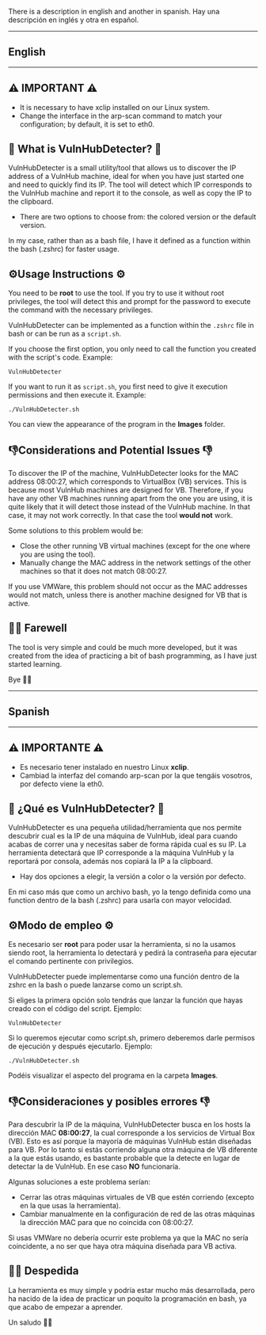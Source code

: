 There is a description in english and another in spanish.
Hay una descripción en inglés y otra en español.

--------

## **English**

--------

## ⚠️​ **IMPORTANT** ⚠️​

- It is necessary to have xclip installed on our Linux system.
- Change the interface in the arp-scan command to match your configuration; by default, it is set to eth0.


## 💭 **What is VulnHubDetecter?** 💭​

VulnHubDetecter is a small utility/tool that allows us to discover the IP address of a VulnHub machine, ideal for when you have just started one and need to quickly find its IP. The tool will detect which IP corresponds to the VulnHub machine and report it to the console, as well as copy the IP to the clipboard.

- There are two options to choose from: the colored version or the default version.

In my case, rather than as a bash file, I have it defined as a function within the bash (.zshrc) for faster usage.

## ⚙️**Usage Instructions** ⚙️

You need to be **root** to use the tool. If you try to use it without root privileges, the tool will detect this and prompt for the password to execute the command with the necessary privileges.

VulnHubDetecter can be implemented as a function within the `.zshrc` file in bash or can be run as a `script.sh`.

If you choose the first option, you only need to call the function you created with the script's code. Example:

```
VulnHubDetecter
```

If you want to run it as `script.sh`, you first need to give it execution permissions and then execute it. Example:

```
./VulnHubDetecter.sh
```

You can view the appearance of the program in the **Images** folder.

## 👎​ **Considerations and Potential Issues** 👎​

To discover the IP of the machine, VulnHubDetecter looks for the MAC address 08:00:27, which corresponds to VirtualBox (VB) services. This is because most VulnHub machines are designed for VB. Therefore, if you have any other VB machines running apart from the one you are using, it is quite likely that it will detect those instead of the VulnHub machine. In that case, it may not work correctly. In that case the tool **would not** work.

Some solutions to this problem would be:

- Close the other running VB virtual machines (except for the one where you are using the tool).
- Manually change the MAC address in the network settings of the other machines so that it does not match 08:00:27.

If you use VMWare, this problem should not occur as the MAC addresses would not match, unless there is another machine designed for VB that is active.

## 👨‍💻 **Farewell**

The tool is very simple and could be much more developed, but it was created from the idea of practicing a bit of bash programming, as I have just started learning.

Bye 👋🐍

--------

## **Spanish**

-------

## ⚠️​ **IMPORTANTE** ⚠️​

- Es necesario tener instalado en nuestro Linux **xclip**.
- Cambiad la interfaz del comando arp-scan por la que tengáis vosotros, por defecto viene la eth0.


## 💭 **¿Qué es VulnHubDetecter?** 💭​

VulnHubDetecter es una pequeña utilidad/herramienta que nos permite descubrir cual es la IP de una máquina de VulnHub, ideal para cuando acabas de correr una y necesitas saber de forma rápida cual es su IP.
La herramienta detectará que IP corresponde a la máquina VulnHub y la reportará por consola, además nos copiará la IP a la clipboard.

- Hay dos opciones a elegir, la versión a color o la versión por defecto.

En mi caso más que como un archivo bash, yo la tengo definida como una function dentro de la bash (.zshrc) para usarla con mayor velocidad.

## ⚙️**Modo de empleo** ⚙️

Es necesario ser **root** para poder usar la herramienta, si no la usamos siendo root, la herramienta lo detectará y pedirá la contraseña para ejecutar el comando pertinente con privilegios.

VulnHubDetecter puede implementarse como una función dentro de la zshrc en la bash o puede lanzarse como un script.sh. 

Si eliges la primera opción solo tendrás que lanzar la función que hayas creado con el código del script. Ejemplo:

```
VulnHubDetecter
```

Si lo queremos ejecutar como script.sh, primero deberemos darle permisos de ejecución y después ejecutarlo. Ejemplo:

```
./VulnHubDetecter.sh
```

Podéis visualizar el aspecto del programa en la carpeta **Images**.

##  👎​ **Consideraciones y posibles errores** 👎​

Para descubrir la IP de la máquina, VulnHubDetecter busca en los hosts la dirección MAC **08:00:27**, la cual corresponde a los servicios de Virtual Box (VB). Esto es así porque la mayoría de máquinas VulnHub están diseñadas para VB. Por lo tanto si estás corriendo alguna otra máquina de VB diferente a la que estás usando, es bastante probable que la detecte en lugar de detectar la de VulnHub. En ese caso **NO** funcionaría.

Algunas soluciones a este problema serían:

- Cerrar las otras máquinas virtuales de VB que estén corriendo (excepto en la que usas la herramienta).
- Cambiar manualmente en la configuración de red de las otras máquinas la dirección MAC para que no coincida con 08:00:27.

Si usas VMWare no debería ocurrir este problema ya que la MAC no sería coincidente, a no ser que haya otra máquina diseñada para VB activa. 


## 👨‍💻​ **Despedida**

La herramienta es muy simple y podría estar mucho más desarrollada, pero ha nacido de la idea de practicar un poquito la programación en bash, ya que acabo de empezar a aprender.

Un saludo 👋​🐍​
